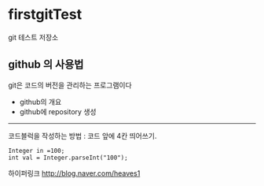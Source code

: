 # firstgitTest
git 테스트 저장소


## github 의 사용법
git은 코드의 버전을 관리하는 프로그램이다
- github의 개요
- github에 repository 생성

---
코드블럭을 작성하는 방법 : 코드 앞에 4칸 띄어쓰기.

    Integer in =100;
    int val = Integer.parseInt("100");
    

하이퍼링크
<http://blog.naver.com/heaves1>

